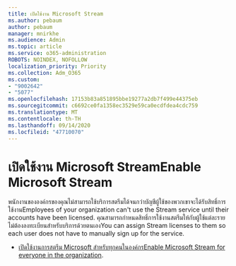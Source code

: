 ```yaml
---
title: เปิดใช้งาน Microsoft Stream
ms.author: pebaum
author: pebaum
manager: mnirkhe
ms.audience: Admin
ms.topic: article
ms.service: o365-administration
ROBOTS: NOINDEX, NOFOLLOW
localization_priority: Priority
ms.collection: Adm_O365
ms.custom:
- "9002642"
- "5077"
ms.openlocfilehash: 17153b83a851895bbe19277a2db7f499e44375eb
ms.sourcegitcommit: c6692ce0fa1358ec3529e59ca0ecdfdea4cdc759
ms.translationtype: MT
ms.contentlocale: th-TH
ms.lasthandoff: 09/14/2020
ms.locfileid: "47710070"
---
```

# <a name="enable-microsoft-stream"></a><span data-ttu-id="9b973-102">เปิดใช้งาน Microsoft Stream</span><span class="sxs-lookup"><span data-stu-id="9b973-102">Enable Microsoft Stream</span></span>

<span data-ttu-id="9b973-103">พนักงานขององค์กรของคุณไม่สามารถใช้บริการสตรีมได้จนกว่าบัญชีผู้ใช้ของพวกเขาจะได้รับสิทธิ์การใช้งาน</span><span class="sxs-lookup"><span data-stu-id="9b973-103">Employees of your organization can't use the Stream service until their accounts have been licensed.</span></span> <span data-ttu-id="9b973-104">คุณสามารถกำหนดสิทธิ์การใช้งานสตรีมให้กับผู้ใช้แต่ละรายไม่ต้องลงทะเบียนสำหรับบริการด้วยตนเอง</span><span class="sxs-lookup"><span data-stu-id="9b973-104">You can assign Stream licenses to them so each user does not have to manually sign up for the service.</span></span>

- <span data-ttu-id="9b973-105">[เปิดใช้งานการสตรีม Microsoft สำหรับทุกคนในองค์กร](https://docs.microsoft.com/stream/assign-user-licenses)</span><span class="sxs-lookup"><span data-stu-id="9b973-105">[Enable Microsoft Stream for everyone in the organization](https://docs.microsoft.com/stream/assign-user-licenses).</span></span>
